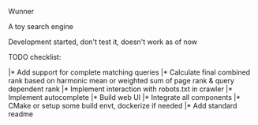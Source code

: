 Wunner

A toy search engine

Development started, don't test it, doesn't work as of now

TODO checklist:

|* Add support for complete matching queries
|* Calculate final combined rank based on harmonic mean or weighted sum of page rank & query dependent rank
|* Implement interaction with robots.txt in crawler
|* Implement autocomplete
|* Build web UI
|* Integrate all components
|* CMake or setup some build envt, dockerize if needed
|* Add standard readme
